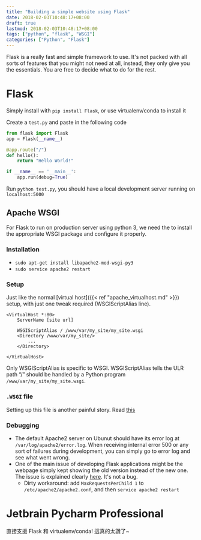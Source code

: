 ```yaml
---
title: "Building a simple website using Flask"
date: 2018-02-03T10:48:17+08:00
draft: true
lastmod: 2018-02-03T10:48:17+08:00
tags: ["python", "flask", "WSGI"]
categories: ["Python", "Flask"]
---
```


Flask is a really fast and simple framework to use. It's not packed with all sorts of features that you might not need at all, instead, they only give you the essentials. You are free to decide what to do for the rest. 

<!--more-->

# Flask

Simply install with `pip install Flask`, or use virtualenv/conda to install it

Create a `test.py` and paste in the following code

```python
from flask import Flask
app = Flask(__name__)

@app.route("/")
def hello():
    return "Hello World!"

if __name__ == '__main__':
    app.run(debug=True)  
```

Run `python test.py`, you should have a local development server running on `localhost:5000`

## Apache WSGI

For Flask to run on production server using python 3, we need the to install the appropriate WSGI package and configure it properly.

### Installation

* `sudo apt-get install libapache2-mod-wsgi-py3`
* `sudo service apache2 restart`

### Setup

Just like the normal [virtual host]({{< ref "apache_virtualhost.md" >}}) setup, with just one tweak required (WSGIScriptAlias line).

```
<VirtualHost *:80>
    ServerName [site url]

    WSGIScriptAlias / /www/var/my_site/my_site.wsgi
    <Directory /www/var/my_site/>
        ...
    </Directory>

</VirtualHost>
```

Only WSGIScriptAlias is specific to WSGI. WSGIScriptAlias tells the ULR path “/” should be handled by a Python program  `/www/var/my_site/my_site.wsgi`. 

### `.WSGI` file

Setting up this file is another painful story. Read [this](http://flask.pocoo.org/docs/0.12/deploying/mod_wsgi/#creating-a-wsgi-file)

### Debugging

* The default Apache2 server on Ubunut should have its error log at `/var/log/apache2/error.log`. When receiving internal error 500 or any sort of failures during development, you can simply go to error log and see what went wrong.
* One of the main issue of developing Flask applications might be the webpage simply kept showing the old version instead of the new one. The issue is explained clearly [here](http://modwsgi.readthedocs.io/en/develop/user-guides/reloading-source-code.html). It's not a bug. 
    * Dirty workaround: add `MaxRequestsPerChild 1` to `/etc/apache2/apache2.conf`, and then `service apache2 restart`

# Jetbrain Pycharm Professional

直接支援 Flask 和 virtualenv/conda! 這真的太讚了~
